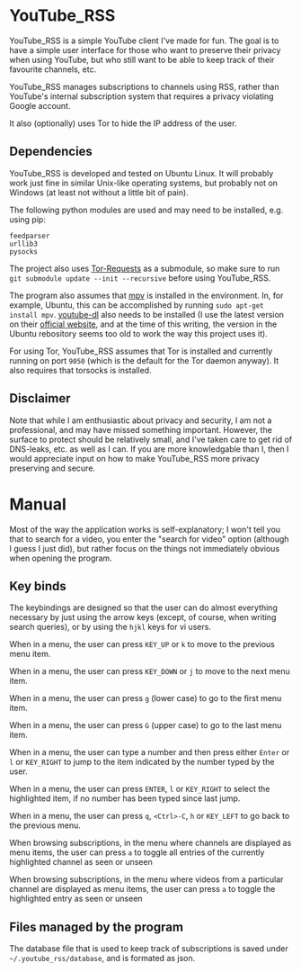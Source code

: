 # YouTube_RSS

YouTube\_RSS is a simple YouTube client I've made for fun. The goal is to have a simple
user interface for those who want to preserve their privacy when using YouTube, but who
still want to be able to keep track of their favourite channels, etc.

YouTube\_RSS manages subscriptions to channels using RSS, rather than YouTube's
internal subscription system that requires a privacy violating Google account.

It also (optionally) uses Tor to hide the IP address of the user.

## Dependencies

YouTube\_RSS is developed and tested on Ubuntu Linux. It will probably work just fine in
similar Unix-like operating systems, but probably not on Windows (at least not without
a little bit of pain).

The following python modules are used and may need to be installed, e.g. using pip:
```
feedparser
urllib3
pysocks
```
The project also uses [Tor-Requests](https://github.com/SimonDaNinja/tor_requests/tree/db191029791e12a73d02f6533f17371fea6aeed1)
as a submodule, so make sure to run `git submodule update --init --recursive`
before using YouTube\_RSS.

The program also assumes that [mpv](https://github.com/mpv-player/mpv) is
installed in the environment. In, for example, Ubuntu, this can be accomplished
by running `sudo apt-get install mpv`. [youtube-dl](https://github.com/ytdl-org) also
needs to be installed (I use the latest version on their [official website](https://youtube-dl.org/), and
at the time of this writing, the version in the Ubuntu rebository seems too old to work 
the way this project uses it).

For using Tor, YouTube\_RSS assumes that Tor is installed and currently running
on port `9050` (which is the default for the Tor daemon anyway). It also requires that
torsocks is installed.

## Disclaimer

Note that while I am enthusiastic about privacy and security,
I am not a professional, and may have missed something important. However, the surface to protect
should be relatively small, and I've taken care to get rid of DNS-leaks, etc. as well as I can.
If you are more knowledgable than I, then I would appreciate input on how to make YouTube\_RSS
more privacy preserving and secure.

# Manual
Most of the way the application works is self-explanatory; I won't tell you that to search for a
video, you enter the "search for video" option (although I guess I just did), but rather focus on
the things not immediately obvious when opening the program.

## Key binds
The keybindings are designed so that the user can do almost everything necessary by just
using the arrow keys (except, of course, when writing search queries), or by using the
`hjkl` keys for vi users.

When in a menu, the user can press `KEY_UP` or `k` to move to the previous menu item.

When in a menu, the user can press `KEY_DOWN` or `j` to move to the next menu item.

When in a menu, the user can press `g` (lower case) to go to the first menu item.

When in a menu, the user can press `G` (upper case) to go to the last menu item.

When in a menu, the user can type a number and then press either `Enter` or `l` or `KEY_RIGHT`
to jump to the item indicated by the number typed by the user.

When in a menu, the user can press `ENTER`, `l` or `KEY_RIGHT` to select the highlighted item, if no
number has been typed since last jump.

When in a menu, the user can press `q`, `<Ctrl>-C`, `h` or `KEY_LEFT` to go back to the previous menu.

When browsing subscriptions, in the menu where channels are displayed as menu items, the user can press
`a` to toggle all entries of the currently highlighted channel as seen or unseen

When browsing subscriptions, in the menu where videos from a particular channel are displayed as menu
items, the user can press `a` to toggle the highlighted entry as seen or unseen

## Files managed by the program
The database file that is used to keep track of subscriptions is saved under `~/.youtube_rss/database`,
and is formated as json.
